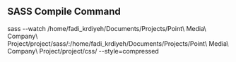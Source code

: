 ## SASS Compile Command

sass --watch /home/fadi_krdiyeh/Documents/Projects/Point\ Media\ Company\ Project/project/sass/:/home/fadi_krdiyeh/Documents/Projects/Point\ Media\ Company\ Project/project/css/ --style=compressed
